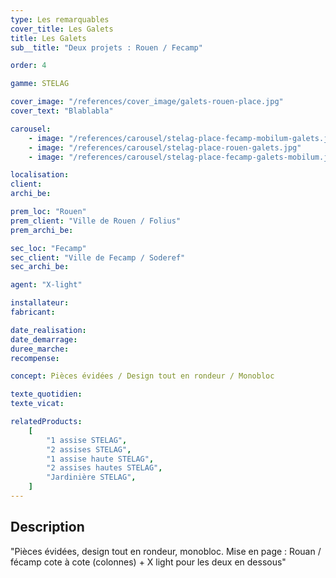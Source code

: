 ```yaml
---
type: Les remarquables
cover_title: Les Galets
title: Les Galets
sub__title: "Deux projets : Rouen / Fecamp"

order: 4

gamme: STELAG

cover_image: "/references/cover_image/galets-rouen-place.jpg"
cover_text: "Blablabla"

carousel:
    - image: "/references/carousel/stelag-place-fecamp-mobilum-galets.jpg"
    - image: "/references/carousel/stelag-place-rouen-galets.jpg"
    - image: "/references/carousel/stelag-place-fecamp-galets-mobilum.jpg"

localisation:
client:
archi_be:

prem_loc: "Rouen"
prem_client: "Ville de Rouen / Folius"
prem_archi_be:

sec_loc: "Fecamp"
sec_client: "Ville de Fecamp / Soderef"
sec_archi_be:

agent: "X-light"

installateur:
fabricant:

date_realisation:
date_demarrage:
duree_marche:
recompense:

concept: Pièces évidées / Design tout en rondeur / Monobloc

texte_quotidien:
texte_vicat:

relatedProducts:
    [
        "1 assise STELAG",
        "2 assises STELAG",
        "1 assise haute STELAG",
        "2 assises hautes STELAG",
        "Jardinière STELAG",
    ]
---
```


## Description

"Pièces évidées, design tout en rondeur, monobloc. Mise en page : Rouan / fécamp
cote à cote (colonnes) + X light pour les deux en dessous"
